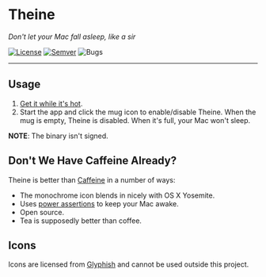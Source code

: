 # Theine

_Don't let your Mac fall asleep, like a sir_

[![License](https://img.shields.io/badge/license-GPLv3-blue.svg?style=flat)](https://choosealicense.com/licenses/gpl-3.0/)
[![Semver](https://img.shields.io/badge/version-v1.0.1-blue.svg)](CHANGELOG.md)
![Bugs](https://img.shields.io/badge/bugs-nope-ff69b4.svg)

--------------------------------------------------------------------------------

## Usage

1. [Get it while it's hot](https://github.com/lvillani/theine/releases).
2. Start the app and click the mug icon to enable/disable Theine. When the mug is empty, Theine is
   disabled. When it's full, your Mac won't sleep.

__NOTE__: The binary isn't signed.


## Don't We Have Caffeine Already?

Theine is better than [Caffeine](http://lightheadsw.com/caffeine/) in a number of ways:

* The monochrome icon blends in nicely with OS X Yosemite.
* Uses [power assertions](https://developer.apple.com/library/mac/documentation/IOKit/Reference/IOPMLib_header_reference/) to keep your Mac awake.
* Open source.
* Tea is supposedly better than coffee.


## Icons

Icons are licensed from [Glyphish](http://glyphish.com) and cannot be used outside this project.
